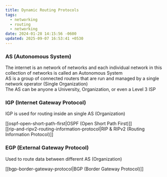 ```yaml
---
title: Dynamic Routing Protocols
tags:
  - networking
  - routing
  - networking
date: 2024-01-28 14:15:56 -0600
updated: 2025-09-07 16:53:41 +0530
---
```


### AS (Autonomous System)
The internet is an network of networks and each individual network in this collection of networks is called an Autonomous System  
AS is a group of connected routers that are run and managed by a single network operator (Single Organization)  
The AS can be anyone a University, Organization, or even a Level 3 ISP

### IGP (Internet Gateway Protocol)
IGP is used for routing inside an single AS (Organization)

[[ospf-open-short-path-first|OSPF (Open Short Path First)]]  
[[rip-and-ripv2-routing-information-protocol|RIP & RIPv2 (Routing Information Protocol)]]

### EGP (External Gateway Protocol)
Used to route data between different AS (Organization)

[[bgp-border-gateway-protocol|BGP (Border Gateway Protocol)]]